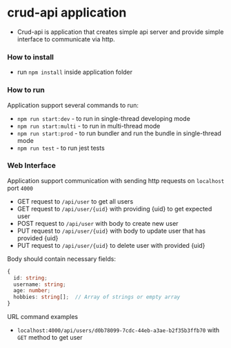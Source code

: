 # crud-api application
- Crud-api is application that creates simple api server and provide simple interface to communicate via http.

### How to install
- run `npm install` inside application folder

### How to run
Application support several commands to run:
- `npm run start:dev` - to run in single-thread developing mode
- `npm run start:multi` - to run in multi-thread mode
- `npm run start:prod` - to run bundler and run the bundle in single-thread mode
- `npm run test` - to run jest tests

### Web Interface
Application support communication with sending http requests on `localhost` port `4000`
- GET request to `/api/user` to get all users
- GET request to `/api/user/{uid}` with providing {uid} to get expected user
- POST request to `/api/user` with body to create new user
- PUT request to `/api/user/{uid}` with body to update user that has provided {uid}
- PUT request to `/api/user/{uid}` to delete user with provided {uid}

Body should contain necessary fields:
```ts
{
  id: string;
  username: string;
  age: number;
  hobbies: string[];  // Array of strings or empty array
}
```
URL command examples
- `localhost:4000/api/users/d0b78099-7cdc-44eb-a3ae-b2f35b3ffb70` with `GET` method to get user